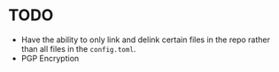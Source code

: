 # TODO
- Have the ability to only link and delink certain files in the repo rather than all files in the `config.toml`.
- PGP Encryption
